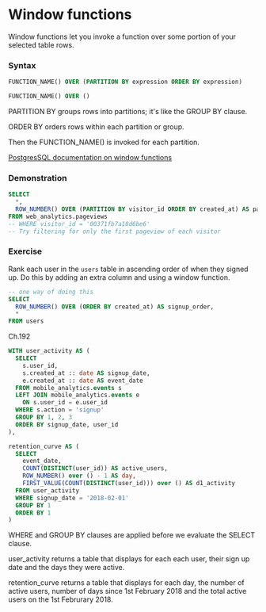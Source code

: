 # Window functions

Window functions let you invoke a function over some portion of your selected table rows.

### Syntax

```sql
FUNCTION_NAME() OVER (PARTITION BY expression ORDER BY expression)

FUNCTION_NAME() OVER ()
```

PARTITION BY groups rows into partitions; it's like the GROUP BY clause.

ORDER BY orders rows within each partition or group.

Then the FUNCTION_NAME() is invoked for each partition.

[PostgresSQL documentation on window functions](https://www.postgresql.org/docs/current/tutorial-window.html)

### Demonstration

```sql
SELECT
  *,
  ROW_NUMBER() OVER (PARTITION BY visitor_id ORDER BY created_at) AS pageview_number
FROM web_analytics.pageviews
-- WHERE visitor_id = '00371fb7a18d6be6'
-- Try filtering for only the first pageview of each visitor
```

### Exercise 

Rank each user in the `users` table in ascending order of when they signed up. Do this by adding an extra column and using a window function.

```sql {hide=true}
-- one way of doing this
SELECT 
  ROW_NUMBER() OVER (ORDER BY created_at) AS signup_order,
  *
FROM users
```



Ch.192

```sql {.line-numbers highlight=[18,19]}
WITH user_activity AS (
  SELECT
    s.user_id,
    s.created_at :: date AS signup_date,
    e.created_at :: date AS event_date
  FROM mobile_analytics.events s
  LEFT JOIN mobile_analytics.events e 
    ON s.user_id = e.user_id
  WHERE s.action = 'signup'
  GROUP BY 1, 2, 3
  ORDER BY signup_date, user_id
),

retention_curve AS (
  SELECT
    event_date,
    COUNT(DISTINCT(user_id)) AS active_users,
    ROW_NUMBER() over () - 1 AS day,
    FIRST_VALUE(COUNT(DISTINCT(user_id))) over () AS d1_activity
  FROM user_activity
  WHERE signup_date = '2018-02-01'
  GROUP BY 1
  ORDER BY 1
)
```

WHERE and GROUP BY clauses are applied before we evaluate the SELECT clause.

user_activity returns a table that displays for each each user, their sign up date and the days they were active.

retention_curve returns a table that displays for each day, the number of active users, number of days since 1st February 2018 and the total active users on the 1st Februrary 2018.